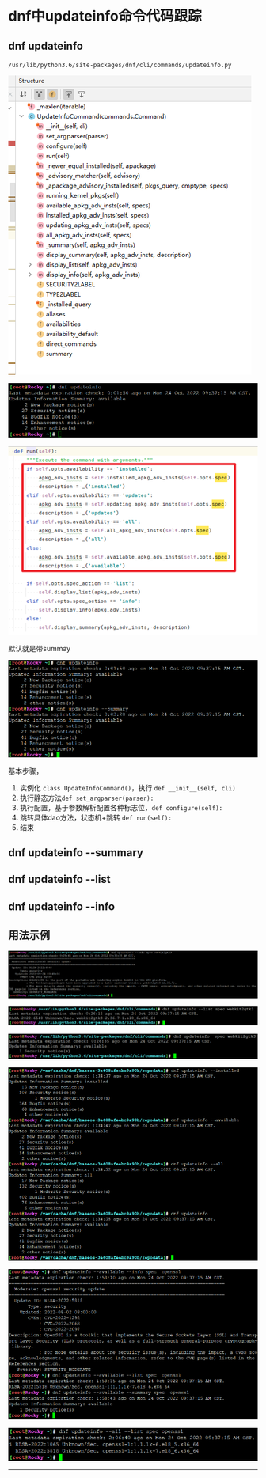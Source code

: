 # dnf中updateinfo命令代码跟踪

## dnf updateinfo

```
/usr/lib/python3.6/site-packages/dnf/cli/commands/updateinfo.py
```

![20221024_101052_84](image/20221024_101052_84.png)

![20221024_093926_70](image/20221024_093926_70.png)

![20221024_102428_65](image/20221024_102428_65.png)


默认就是带summay

![20221024_094058_15](image/20221024_094058_15.png)

基本步骤，

1. 实例化 ```class UpdateInfoCommand()```，执行 ```def __init__(self, cli)```
2. 执行静态方法```def set_argparser(parser):```
3. 执行配置，基于参数解析配置各种标志位，```def configure(self):```
4. 跳转具体dao方法，状态机+跳转 ```def run(self):```
5. 结束


## dnf updateinfo --summary




## dnf updateinfo --list


## dnf updateinfo --info







## 用法示例

![20221024_100325_80](image/20221024_100325_80.png)

![20221024_100348_23](image/20221024_100348_23.png)

![20221024_100408_41](image/20221024_100408_41.png)

![20221024_111247_11](image/20221024_111247_11.png)

![20221024_113611_96](image/20221024_113611_96.png)

![20221024_114413_46](image/20221024_114413_46.png) 


































































---
